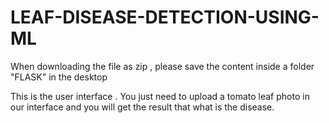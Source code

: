 # LEAF-DISEASE-DETECTION-USING-ML

When downloading the file as zip , please save the content inside a folder "FLASK" in the desktop

This is the user interface . You just need to upload a tomato leaf photo in our interface and you will get the result that what is the disease.
